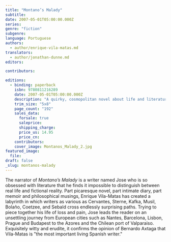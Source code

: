 ```yaml
---
title: "Montano’s Malady"
subtitle:
date: 2007-05-01T05:00:00.000Z
series:
genre: "fiction"
subgenre:
language: Portuguese
authors:
  - author/enrique-vila-matas.md
translators:
  - author/jonathan-dunne.md
editors:

contributors:

editions:
  - binding: paperback
    isbn: 9780811216289
    date: 2007-05-01T05:00:00.000Z
    description: "A quirky, cosmopolitan novel about life and literature by the prize-winning Spanish writer Enrique Vila-Matas, author of _Bartleby & Co_. "
    trim_size: "5x8"
    page_count: "192"
    sales_data:
      forsale: true
      saleprice:
      shipping_charge:
      price_us: 14.95
      price_cn:
    contributors:
    cover_image: Montanos_Malady_2.jpg
featured_image:
  file:
draft: false
_slug: montanos-malady
---
```


The narrator of _Montano’s Malady_ is a writer named Jose who is so obsessed with literature that he finds it impossible to distinguish between real life and fictional reality. Part picaresque novel, part intimate diary, part memoir and philosophical musings, Enrique Vila-Matas has created a labyrinth in which writers as various as Cervantes, Sterne, Kafka, Musil, Bolaño, Coetzee, and Sebald cross endlessly surprising paths. Trying to piece together his life of loss and pain, Jose leads the reader on an unsettling journey from European cities such as Nantes, Barcelona, Lisbon, Prague and Budapest to the Azores and the Chilean port of Valparaiso. Exquisitely witty and erudite, it confirms the opinion of Bernardo Axtaga that Vila-Matas is "the most important living Spanish writer."

